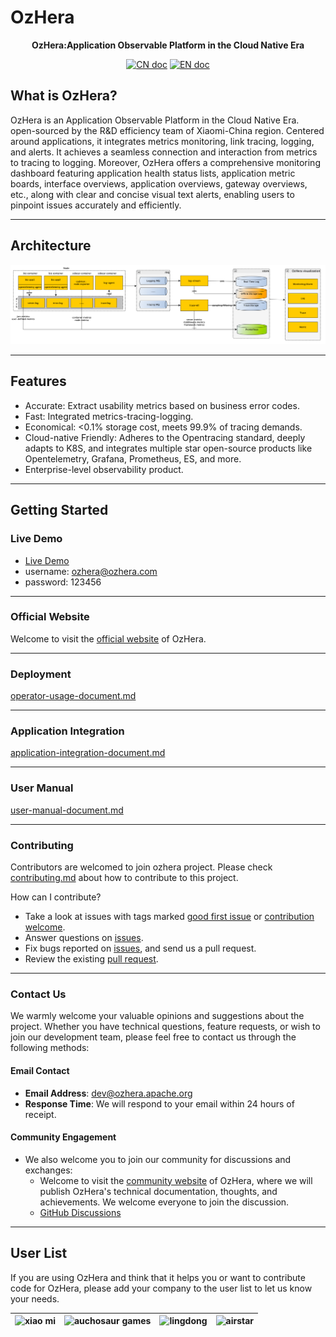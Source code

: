 # OzHera

<p align="center">
<b>OzHera:Application Observable Platform in the Cloud Native Era</b>
</p>

<p align="center">
<a href="README_CN.md"><img src="./readme/images/doc_logo_cn.svg" alt="CN doc"></a>
<a href="README.md"><img src="./readme/images/doc_logo_english.svg" alt="EN doc"></a>
</p>


## What is OzHera?
OzHera is an Application Observable Platform in the Cloud Native Era. open-sourced by the R&D efficiency team of Xiaomi-China region. Centered around applications, it integrates metrics monitoring, link tracing, logging, and alerts. It achieves a seamless connection and interaction from metrics to tracing to logging. Moreover, OzHera offers a comprehensive monitoring dashboard featuring application health status lists, application metric boards, interface overviews, application overviews, gateway overviews, etc., along with clear and concise visual text alerts, enabling users to pinpoint issues accurately and efficiently.

---

## Architecture
![ozhera](./readme/images/architecture.png)

---

## Features
- Accurate: Extract usability metrics based on business error codes.
- Fast: Integrated metrics-tracing-logging.
- Economical: <0.1% storage cost, meets 99.9% of tracing demands.
- Cloud-native Friendly: Adheres to the Opentracing standard, deeply adapts to K8S, and integrates multiple star open-source products like Opentelemetry, Grafana, Prometheus, ES, and more.
- Enterprise-level observability product.

---

## Getting Started
### Live Demo
+ [Live Demo](https://ozhera.demo.m.one.mi.com/)
+ username: ozhera@ozhera.com
+ password: 123456

---

### Official Website

Welcome to visit the [official website](https://ozhera.apache.org/) of OzHera.

---

### Deployment
[operator-usage-document.md](readme%2Fdeploy%2Fozhera-deploy-document.md)

---

### Application Integration
[application-integration-document.md](readme/application-integeration/application-integration-document.md)

---

### User Manual
[user-manual-document.md](readme/user-manual/user-manual-document.md)

---

### Contributing
Contributors are welcomed to join ozhera project. Please check [contributing.md](readme%2Fcontributing%2Fcontributing.md) about how to contribute to this project.

How can I contribute?
- Take a look at issues with tags marked [good first issue](https://github.com/apache/ozhera/labels/good%20first%20issue) or [contribution welcome](https://github.com/apache/ozhera/labels/help%20wanted).
- Answer questions on [issues](https://github.com/apache/ozhera/issues).
- Fix bugs reported on [issues](https://github.com/apache/ozhera/issues), and send us a pull request.
- Review the existing [pull request](https://github.com/apache/ozhera/pulls).

---

### Contact Us

We warmly welcome your valuable opinions and suggestions about the project. Whether you have technical questions, feature requests, or wish to join our development team, please feel free to contact us through the following methods:

#### Email Contact
- **Email Address**: [dev@ozhera.apache.org](mailto:dev@ozhera.apache.org)
- **Response Time**: We will respond to your email within 24 hours of receipt.

#### Community Engagement
- We also welcome you to join our community for discussions and exchanges:
    - Welcome to visit the [community website](https://m.one.mi.com/index) of OzHera, where we will publish OzHera's technical documentation, thoughts, and achievements. We welcome everyone to join the discussion.
    - [GitHub Discussions](https://github.com/apache/ozhera/issues?q=is%3Aissue+is%3Aopen+%5BDisscusion%5D+)

---

## User List

If you are using OzHera and think that it helps you or want to contribute code for OzHera, please add your company to the user list to let us know your needs.

|![xiao mi](./readme/userlist/mi.png)|![auchosaur games](readme/userlist/auchosaur_games.png)|![lingdong](readme/userlist/lingdong.png)|![airstar](readme/userlist/airstar.png)|
| :---: | :---: | :---: | :---: |





